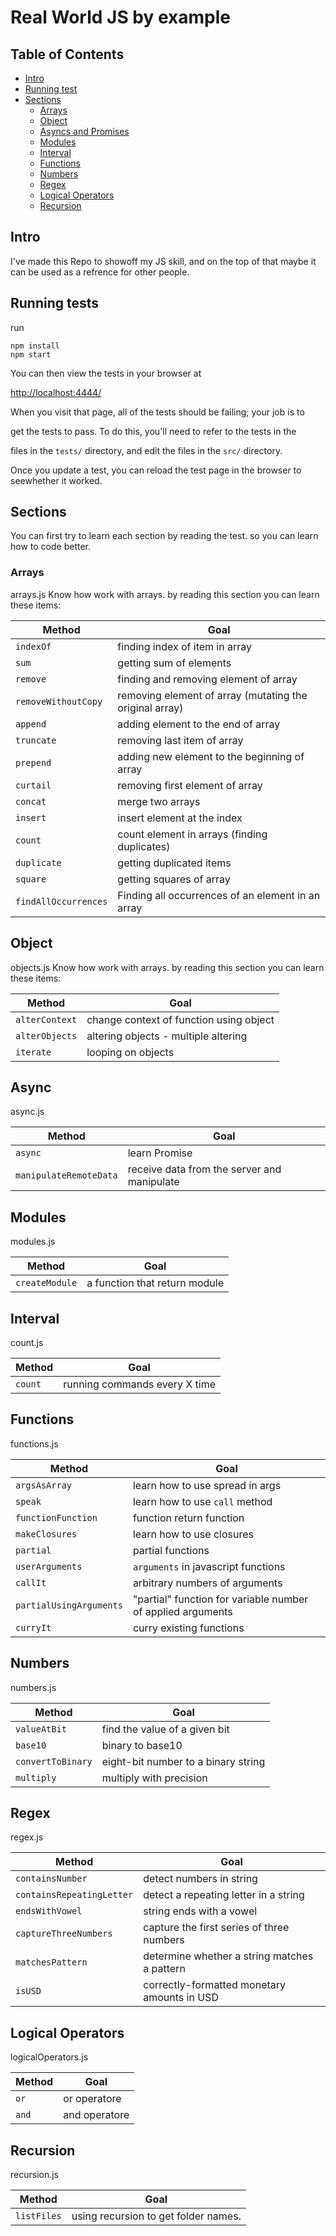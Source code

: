 
# Real World JS by example
## Table of Contents
- [Intro](#intro)
- [Running test](#running-test)
- [Sections](#sections)
  - [Arrays](#arrays)
  - [Object](#modules)
  - [Asyncs and Promises](#async)
  - [Modules](#modules)
  - [Interval](#interval)
  - [Functions](#functions)
  - [Numbers](#numbers)
  - [Regex](#regex)
  - [Logical Operators](#logical-operators)
  - [Recursion](#recursion)
## Intro
I've made this Repo to showoff my JS skill, and on the top of that maybe it can be used as a refrence for other people.

## Running tests
run
```
npm install
npm start
```
You can then view the tests in your browser at

[http://localhost:4444/](http://localhost:4444/)

When you visit that page, all of the tests should be failing; your job is to

get the tests to pass. To do this, you'll need to refer to the tests in the

files in the `tests/` directory, and edit the files in the `src/` directory.

Once you update a test, you can reload the test page in the browser to seewhether it worked.
## Sections
You can first try to learn each section by reading the test. so you can learn how to code better.

### Arrays
arrays.js
Know how work with arrays. by reading this section you can learn these items:

| Method | Goal |
|--|--|
| `indexOf` | finding index of item in array |
| `sum` | getting sum of elements |
| `remove` | finding and removing element of array |
| `removeWithoutCopy` | removing element of array (mutating the original array) |
| `append` | adding element to the end of array |
| `truncate` | removing last item of array |
| `prepend` | adding new element to the beginning of array |
| `curtail` | removing first element of array |
| `concat` | merge two arrays |
| `insert` | insert element at the index |
| `count` | count element in arrays (finding duplicates) |
| `duplicate` | getting duplicated items |
| `square` | getting squares of array |
| `findAllOccurrences` | Finding all occurrences of an element in an array |

## Object
objects.js
Know how work with arrays. by reading this section you can learn these items:

|Method| Goal |
|--|--|
| `alterContext` | change context of function using object |
| `alterObjects` | altering objects - multiple altering  |
| `iterate` | looping on objects |

## Async
async.js

|Method| Goal |
|--|--|
| `async` | learn Promise  |
| `manipulateRemoteData` | receive data from the server and manipulate |

## Modules
modules.js

|Method| Goal |
|--|--|
| `createModule` | a function that return module  |

## Interval
count.js

|Method| Goal |
|--|--|
| `count` | running commands every X time  |

## Functions
functions.js

|Method| Goal |
|--|--|
| `argsAsArray` | learn how to use spread in args  |
| `speak` | learn how to use `call` method  |
| `functionFunction` | function return function |
| `makeClosures` | learn how to use closures |
| `partial` | partial functions |
| `userArguments` | `arguments` in javascript functions|
| `callIt` | arbitrary numbers of arguments |
| `partialUsingArguments` | "partial" function for variable number of applied arguments |
| `curryIt` | curry existing functions |

## Numbers
numbers.js

|Method| Goal |
|--|--|
| `valueAtBit` | find the value of a given bit  |
| `base10` | binary to base10 |
| `convertToBinary` | eight-bit number to a binary string |
| `multiply` | multiply with precision |

## Regex
regex.js

|Method| Goal |
|--|--|
| `containsNumber` | detect numbers in string |
| `containsRepeatingLetter` | detect a repeating letter in a string |
| `endsWithVowel` | string ends with a vowel |
| `captureThreeNumbers` | capture the first series of three numbers |
| `matchesPattern` | determine whether a string matches a pattern |
| `isUSD` | correctly-formatted monetary amounts in USD |

## Logical Operators
logicalOperators.js

|Method| Goal |
|--|--|
| `or` | or operatore |
| `and` | and operatore |

## Recursion
recursion.js

|Method| Goal |
|--|--|
| `listFiles` | using recursion to get folder names. |

